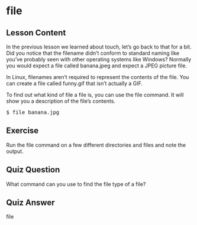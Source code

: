 # file

## Lesson Content

In the previous lesson we learned about touch, let’s go back to that for a bit. Did you notice that the filename didn’t conform to standard naming like you’ve probably seen with other operating systems like Windows? Normally you would expect a file called banana.jpeg and expect a JPEG picture file. 

In Linux, filenames aren’t required to represent the contents of the file. You can create a file called funny.gif that isn’t actually a GIF. 

To find out what kind of file a file is, you can use the file command. It will show you a description of the file’s contents.

<pre>$ file banana.jpg</pre>

## Exercise

Run the file command on a few different directories and files and note the output.

## Quiz Question

What command can you use to find the file type of a file?

## Quiz Answer

file